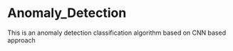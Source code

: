 # Anomaly_Detection
This is an anomaly detection classification algorithm based on CNN based approach 
